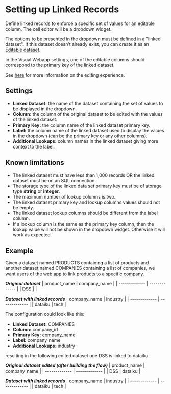 # Setting up Linked Records

Define linked records to enforce a specific set of values for an editable column. The cell editor will be a dropdown widget.

The options to be presented in the dropdown must be defined in a "linked dataset". If this dataset doesn’t already exist, you can create it as an [Editable dataset](https://doc.dataiku.com/dss/latest/connecting/editable-datasets.html).

In the Visual Webapp settings, one of the editable columns should correspond to the primary key of the linked dataset.

See [here](data-table-features) for more information on the editing experience.

## Settings

- **Linked Dataset:** the name of the dataset containing the set of values to be displayed in the dropdown.
- **Column:** the column of the original dataset to be edited with the values of the linked dataset.
- **Primary Key:** the column name of the linked dataset primary key.
- **Label:** the column name of the linked dataset used to display the values in the dropdown (can be the primary key or any other columns).
- **Additional Lookups:** column names in the linked dataset giving more context to the label.

## Known limitations

- The linked dataset must have less than 1,000 records OR the linked dataset must be on an SQL connection.
- The storage type of the linked data set primary key must be of storage type **string** or **integer**.
- The maximum number of lookup columns is two.
- The linked dataset primary key and lookup columns values should not be empty.
- The linked dataset lookup columns should be different from the label column.
- If a lookup column is the same as the primary key column, then the lookup value will not be shown in the dropdown widget. Otherwise it will work as expected.

## Example
Given a dataset named PRODUCTS containing a list of products and another dataset named COMPANIES containing a list of companies, we want users of the web app to link products to a specific company.

***Original dataset***
| product_name  | company_name |
| ------------- | ------------- |
| DSS  |   |

***Dataset with linked records***
| company_name | industry |
| ------------- | ------------- |
| dataiku  | tech  |

The configuration could look like this:
- **Linked Dataset:** COMPANIES
- **Column:** company_id
- **Primary Key:** company_name
- **Label:** company_name
- **Additional Lookups:** industry

resulting in the following edited dataset one DSS is linked to dataiku.

***Original dataset edited (after building the flow)***
| product_name  | company_name |
| ------------- | ------------- |
| DSS  | dataiku   |

***Dataset with linked records***
| company_name | industry |
| ------------- | ------------- |
| dataiku  | tech  |